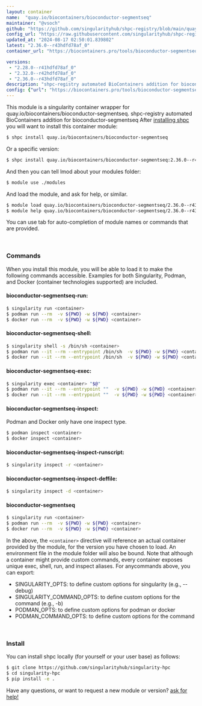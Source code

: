 ```yaml
---
layout: container
name:  "quay.io/biocontainers/bioconductor-segmentseq"
maintainer: "@vsoch"
github: "https://github.com/singularityhub/shpc-registry/blob/main/quay.io/biocontainers/bioconductor-segmentseq/container.yaml"
config_url: "https://raw.githubusercontent.com/singularityhub/shpc-registry/main/quay.io/biocontainers/bioconductor-segmentseq/container.yaml"
updated_at: "2024-08-17 02:50:01.839802"
latest: "2.36.0--r43hdfd78af_0"
container_url: "https://biocontainers.pro/tools/bioconductor-segmentseq"

versions:
 - "2.28.0--r41hdfd78af_0"
 - "2.32.0--r42hdfd78af_0"
 - "2.36.0--r43hdfd78af_0"
description: "shpc-registry automated BioContainers addition for bioconductor-segmentseq"
config: {"url": "https://biocontainers.pro/tools/bioconductor-segmentseq", "maintainer": "@vsoch", "description": "shpc-registry automated BioContainers addition for bioconductor-segmentseq", "latest": {"2.36.0--r43hdfd78af_0": "sha256:302b92560114090ff78bcdfda9f976c39900397a21df5cb09ca5b151e4986bdf"}, "tags": {"2.28.0--r41hdfd78af_0": "sha256:698b891b724bfb77335632b7b4e73c936ff62eefbef971c0c7704d829c3e57ee", "2.32.0--r42hdfd78af_0": "sha256:5fbb484c62ad770cb35284a3b405f2dab52c351e1f6609db1af798a82d0ad044", "2.36.0--r43hdfd78af_0": "sha256:302b92560114090ff78bcdfda9f976c39900397a21df5cb09ca5b151e4986bdf"}, "docker": "quay.io/biocontainers/bioconductor-segmentseq"}
---
```


This module is a singularity container wrapper for quay.io/biocontainers/bioconductor-segmentseq.
shpc-registry automated BioContainers addition for bioconductor-segmentseq
After [installing shpc](#install) you will want to install this container module:


```bash
$ shpc install quay.io/biocontainers/bioconductor-segmentseq
```

Or a specific version:

```bash
$ shpc install quay.io/biocontainers/bioconductor-segmentseq:2.36.0--r43hdfd78af_0
```

And then you can tell lmod about your modules folder:

```bash
$ module use ./modules
```

And load the module, and ask for help, or similar.

```bash
$ module load quay.io/biocontainers/bioconductor-segmentseq/2.36.0--r43hdfd78af_0
$ module help quay.io/biocontainers/bioconductor-segmentseq/2.36.0--r43hdfd78af_0
```

You can use tab for auto-completion of module names or commands that are provided.

<br>

### Commands

When you install this module, you will be able to load it to make the following commands accessible.
Examples for both Singularity, Podman, and Docker (container technologies supported) are included.

#### bioconductor-segmentseq-run:

```bash
$ singularity run <container>
$ podman run --rm  -v ${PWD} -w ${PWD} <container>
$ docker run --rm  -v ${PWD} -w ${PWD} <container>
```

#### bioconductor-segmentseq-shell:

```bash
$ singularity shell -s /bin/sh <container>
$ podman run --it --rm --entrypoint /bin/sh  -v ${PWD} -w ${PWD} <container>
$ docker run --it --rm --entrypoint /bin/sh  -v ${PWD} -w ${PWD} <container>
```

#### bioconductor-segmentseq-exec:

```bash
$ singularity exec <container> "$@"
$ podman run --it --rm --entrypoint ""  -v ${PWD} -w ${PWD} <container> "$@"
$ docker run --it --rm --entrypoint ""  -v ${PWD} -w ${PWD} <container> "$@"
```

#### bioconductor-segmentseq-inspect:

Podman and Docker only have one inspect type.

```bash
$ podman inspect <container>
$ docker inspect <container>
```

#### bioconductor-segmentseq-inspect-runscript:

```bash
$ singularity inspect -r <container>
```

#### bioconductor-segmentseq-inspect-deffile:

```bash
$ singularity inspect -d <container>
```



#### bioconductor-segmentseq

```bash
$ singularity run <container>
$ podman run --rm  -v ${PWD} -w ${PWD} <container>
$ docker run --rm  -v ${PWD} -w ${PWD} <container>
```


In the above, the `<container>` directive will reference an actual container provided
by the module, for the version you have chosen to load. An environment file in the
module folder will also be bound. Note that although a container
might provide custom commands, every container exposes unique exec, shell, run, and
inspect aliases. For anycommands above, you can export:

 - SINGULARITY_OPTS: to define custom options for singularity (e.g., --debug)
 - SINGULARITY_COMMAND_OPTS: to define custom options for the command (e.g., -b)
 - PODMAN_OPTS: to define custom options for podman or docker
 - PODMAN_COMMAND_OPTS: to define custom options for the command

<br>

### Install

You can install shpc locally (for yourself or your user base) as follows:

```bash
$ git clone https://github.com/singularityhub/singularity-hpc
$ cd singularity-hpc
$ pip install -e .
```

Have any questions, or want to request a new module or version? [ask for help!](https://github.com/singularityhub/singularity-hpc/issues)